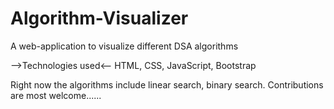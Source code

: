 # Algorithm-Visualizer
A web-application to visualize different  DSA algorithms 

-->Technologies used<--
HTML, CSS, JavaScript, Bootstrap

Right now the algorithms include linear search, binary search.
Contributions are most welcome......
